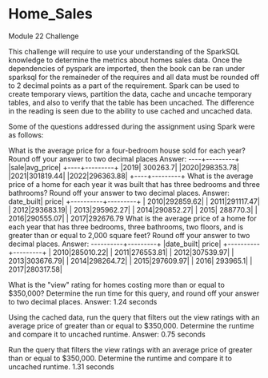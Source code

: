 # Home_Sales
Module 22 Challenge

This challenge will require to use your understanding of the SparkSQL knowledge to determine the metrics about homes sales data.
Once the dependencies of pyspark are imported, then the book can be ran under sparksql for the remaineder of the requires and all data must be rounded off to 2 decimal points as a part of the requirement.
Spark can be used to create temporary views, partition the data, cache and uncache temporary tables, and also to verify that the table has been uncached.
The difference in the reading is seen due to the ability to use cached and uncached data. 

Some of the questions addressed during the assignment using Spark were as follows:

What is the average price for a four-bedroom house sold for each year? Round off your answer to two decimal places
Answer: ----+---------+
|sale|avg_price|
+----+---------+
|2019| 300263.7|
|2020|298353.78|
|2021|301819.44|
|2022|296363.88|
+----+---------+
What is the average price of a home for each year it was built that has three bedrooms and three bathrooms? Round off your answer to two decimal places.
Answer: date_built|    price|
+----------+---------+
|      2010|292859.62|
|      2011|291117.47|
|      2012|293683.19|
|      2013|295962.27|
|      2014|290852.27|
|      2015| 288770.3|
|      2016|290555.07|
|      2017|292676.79
What is the average price of a home for each year that has three bedrooms, three bathrooms, two floors, and is greater than or equal to 2,000 square feet? Round off your answer to two decimal places.
Answer: ----------+---------+
|date_built|    price|
+----------+---------+
|      2010|285010.22|
|      2011|276553.81|
|      2012|307539.97|
|      2013|303676.79|
|      2014|298264.72|
|      2015|297609.97|
|      2016| 293965.1|
|      2017|280317.58|

What is the "view" rating for homes costing more than or equal to $350,000? Determine the run time for this query, and round off your answer to two decimal places.
Answer: 1.24 seconds

Using the cached data, run the query that filters out the view ratings with an average price of greater than or equal to $350,000. Determine the runtime and compare it to uncached runtime.
Answer: 0.75 seconds

Run the query that filters the view ratings with an average price of greater than or equal to $350,000. Determine the runtime and compare it to uncached runtime.
1.31 seconds